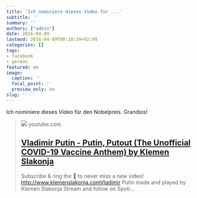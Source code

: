 ```yaml
---
title: 'Ich nominiere dieses Video für ...'
subtitle: ''
summary: ''
authors: ["admin"]
date: 2016-04-09
lastmod: 2016-04-09T00:18:39+02:00
categories: []
tags:
- facebook
- german
featured: no
image:
  caption: ''
  focal_point: ''
  preview_only: no
slug: ''
---
```

Ich nominiere dieses Video für den Nobelpreis. Grandios!
> [![](https://i.ytimg.com/vi/t-wFKNy0MZQ/maxresdefault.jpg)](https://www.youtube.com/watch?v=t-wFKNy0MZQ)
> youtube.com
> ## [Vladimir Putin - Putin, Putout (The Unofficial COVID-19 Vaccine Anthem) by Klemen Slakonja](https://www.youtube.com/watch?v=t-wFKNy0MZQ)
>
>Subscribe & ring the 🔔 to never miss a new video! http://www.klemenslakonja.comVladimir Putin made and played by Klemen Slakonja  Stream and follow on Spoti...


